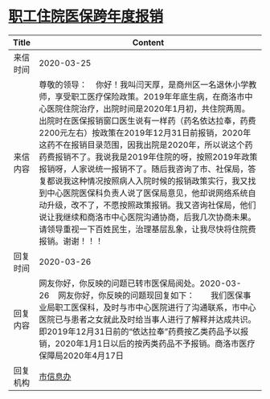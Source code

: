 # <a href="http://www.shangluo.gov.cn/zmhd/ldxxxx.jsp?urltype=leadermail.LeaderMailContentUrl&wbtreeid=1112&leadermailid=5744">职工住院医保跨年度报销</a>
| Title |                                                                                                                                                                                        Content                                                                                                                                                                                        |
|:-----:|---------------------------------------------------------------------------------------------------------------------------------------------------------------------------------------------------------------------------------------------------------------------------------------------------------------------------------------------------------------------------------------|
| 来信时间  | 2020-03-25                                                                                                                                                                                                                                                                                                                                                                            |
| 来信内容  | 尊敬的领导：    你好！我叫闫天厚，是商州区一名退休小学教师，享受职工医疗保险政策。2019年年底生病，在商洛市中心医院住院治疗，出院时间是2020年1月初，共住院两周。出院时在医保报销窗口医生说有一样药（药名依达拉奉，药费2200元左右）按政策在2019年12月31日前报销，2020年这药不在报销目录范围，因我出院是2020年，所以说这个药药费报销不了。我说我是2019年住院的呀，按照2019年政策报销呀，人家说统一报销不了。随后我咨询了市、社保局，答复都说我这种情况按照病人入院时候的报销政策实行，我又找到中心医院医保科负责人说了医保局意见，他却说网络系统自动升级，改不了，不愿按照政策报销。我又咨询社保局，他们说让我继续和商洛市中心医院沟通协商，后我几次协商未果。请领导重视一下百姓民生，治理基层乱象，让我尽快将住院费报销。谢谢！！！ |
| 回复时间  | 2020-03-26                                                                                                                                                                                                                                                                                                                                                                            |
| 回复内容  | 网友你好，你反映的问题已转市医保局阅处。2020-03-26    网友你好，你反映的问题现回复如下：　　我们医保事业局职工医保科，及时与市中心医院进行了沟通联系，市中心医院已与患者之女就此及时给当事人进行了解释并达成共识。即2019年12月31日前的“依达拉奉”药费按乙类药品予以报销，2020年1月1日以后的按丙类药品不予报销。商洛市医疗保障局2020年4月17日                                                                                                                                                                                              |
| 回复机构  | <a href="../../categories/agencies/市信息办.md">市信息办</a>                                                                                                                                                                                                                                                                                                                                  |